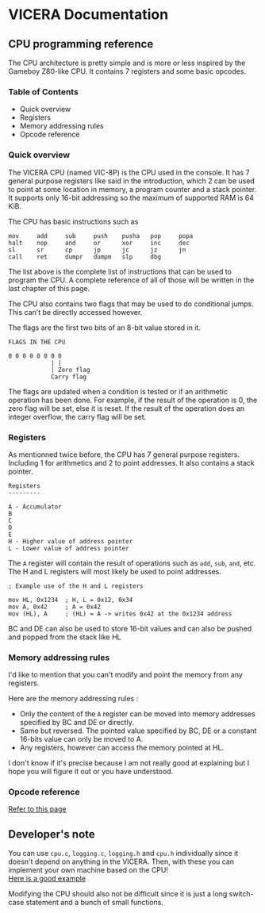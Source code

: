 # VICERA Documentation

## CPU programming reference

The CPU architecture is pretty simple and is more or less inspired by the
Gameboy Z80-like CPU. It contains 7 registers and some basic opcodes.

### Table of Contents

 - Quick overview
 - Registers
 - Memory addressing rules
 - Opcode reference

### Quick overview

The VICERA CPU (named VIC-8P) is the CPU used in the console. It has 7 general
purpose registers like said in the introduction, which 2 can be used to point
at some location in memory, a program counter and a stack pointer. It supports 
only 16-bit addressing so the maximum of supported RAM is 64 KiB.

The CPU has basic instructions such as

    mov     add     sub     push    pusha   pop     popa
    halt    nop     and     or      xor     inc     dec
    sl      sr      cp      jp      jc      jz      jn
    call    ret     dumpr   dumpm   slp     dbg

The list above is the complete list of instructions that can be used to program
the CPU. A complete reference of all of those will be written in the last
chapter of this page.

The CPU also contains two flags that may be used to do conditional jumps. This
can't be directly accessed however.

The flags are the first two bits of an 8-bit value stored in it.

    FLAGS IN THE CPU
    
    0 0 0 0 0 0 0 0
                | |
                | Zero flag
                Carry flag

The flags are updated when a condition is tested or if an arithmetic operation
has been done. For example, if the result of the operation is 0, the zero flag
will be set, else it is reset. If the result of the operation does an integer
overflow, the carry flag will be set.

### Registers

As mentionned twice before, the CPU has 7 general purpose registers. Including
1 for arithmetics and 2 to point addresses. It also contains a stack pointer.

    Registers
    ---------
    
    A - Accumulator
    B
    C
    D
    E
    H - Higher value of address pointer
    L - Lower value of address pointer

The `A` register will contain the result of operations such as `add`, `sub`,
`and`, etc.  
The H and L registers will most likely be used to point addresses.

    ; Example use of the H and L registers
    
    mov HL, 0x1234  ; H, L = 0x12, 0x34
    mov A, 0x42     ; A = 0x42
    mov (HL), A     ; (HL) = A -> writes 0x42 at the 0x1234 address

BC and DE can also be used to store 16-bit values and can also be pushed and
popped from the stack like HL

### Memory addressing rules

I'd like to mention that you can't modify and point the memory from any
registers.

Here are the memory addressing rules :

 - Only the content of the `A` register can be moved into memory addresses specified by BC and DE or directly.
 - Same but reversed. The pointed value specified by BC, DE or a constant 16-bits value can only be moved to A.
 - Any registers, however can access the memory pointed at HL.

I don't know if it's precise because I am not really good at explaining but I
hope you will figure it out or you have understood.

### Opcode reference

[Refer to this page](opcode.html)

## Developer's note

You can use `cpu.c`, `logging.c`, `logging.h` and `cpu.h` individually since it
doesn't depend on anything in the VICERA. Then, with these you can implement
your own machine based on the CPU!  
[Here is a good example](https://git.h3liu.ml/vcollection/vic8p-brainfuck)

Modifying the CPU should also not be difficult since it is just a long
switch-case statement and a bunch of small functions.
